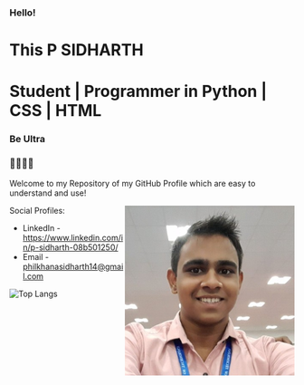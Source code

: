 ### Hello!
# This P SIDHARTH 
# Student | Programmer in Python | CSS | HTML
### Be Ultra
### 🧑‍💻🇮🇳 


Welcome to my Repository of my GitHub Profile
which are easy to understand and use!

<img align="right" width="300" height="300" src="1663406460220.jpeg">

Social Profiles: 
  - LinkedIn - https://www.linkedin.com/in/p-sidharth-08b501250/
  - Email    - philkhanasidharth14@gmail.com

 ![Top Langs](https://github-readme-stats.vercel.app/api/top-langs/?username=psidh&hide=asp&langs_count=10&border_radius=32&bg_color=30,e96443,904e95&title_color=ffffff&text_color=ffffff&icon_color=ffffff&java=ffffff)

